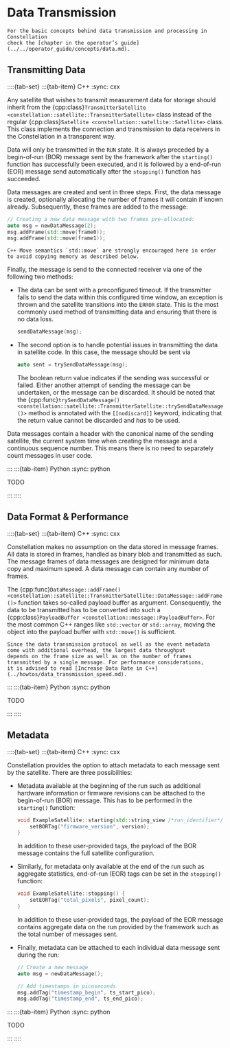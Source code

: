 # Data Transmission

```{seealso}
For the basic concepts behind data transmission and processing in Constellation
check the [chapter in the operator’s guide](../../operator_guide/concepts/data.md).
```

## Transmitting Data

::::{tab-set}
:::{tab-item} C++
:sync: cxx

Any satellite that wishes to transmit measurement data for storage should inherit from the
{cpp:class}`TransmitterSatellite <constellation::satellite::TransmitterSatellite>` class instead of the regular
{cpp:class}`Satellite <constellation::satellite::Satellite>` class.
This class implements the connection and transmission to data receivers in the Constellation in a transparent way.

Data will only be transmitted in the `RUN` state. It is always preceded by a begin-of-run (BOR) message sent by the framework
after the `starting()` function has successfully been executed, and it is followed by a end-of-run (EOR) message send
automatically after the `stopping()` function has succeeded.

Data messages are created and sent in three steps. First, the data message is created, optionally allocating the number of
frames it will contain if known already. Subsequently, these frames are added to the message:

```cpp
// Creating a new data message with two frames pre-allocated:
auto msg = newDataMessage(2);
msg.addFrame(std::move(frame0));
msg.addFrame(std::move(frame1));
```

```{hint}
C++ Move semantics `std::move` are strongly encouraged here in order to avoid copying memory as described below.
```

Finally, the message is send to the connected receiver via one of the following two methods:

* The data can be sent with a preconfigured timeout. If the transmitter fails to send the data within this configured time
  window, an exception is thrown and the satellite transitions into the `ERROR` state. This is the most commonly used method
  of transmitting data and ensuring that there is no data loss.

  ```cpp
  sendDataMessage(msg);
  ```

* The second option is to handle potential issues in transmitting the data in satellite code. In this case, the message
  should be sent via

  ```cpp
  auto sent = trySendDataMessage(msg);
  ```

  The boolean return value indicates if the sending was successful or failed. Either another attempt of sending the message
  can be undertaken, or the message can be discarded. It should be noted that the {cpp:func}`trySendDataMessage() <constellation::satellite::TransmitterSatellite::trySendDataMessage()>` method is annotated
  with the `[[nodiscard]]` keyword, indicating that the return value cannot be discarded and *has* to be used.

Data messages contain a header with the canonical name of the sending satellite, the current system time when creating the
message and a continuous sequence number. This means there is no need to separately count messages in user code.

:::
:::{tab-item} Python
:sync: python

TODO

:::
::::

## Data Format & Performance

::::{tab-set}
:::{tab-item} C++
:sync: cxx

Constellation makes no assumption on the data stored in message frames. All data is stored in frames, handled as binary blob
and transmitted as such. The message frames of data messages are designed for minimum data copy and maximum speed.
A data message can contain any number of frames.

The {cpp:func}`DataMessage::addFrame() <constellation::satellite::TransmitterSatellite::DataMessage::addFrame()>` function takes so-called payload buffer as argument.
Consequently, the data to be transmitted has to be converted into such a {cpp:class}`PayloadBuffer <constellation::message::PayloadBuffer>`.
For the most common C++ ranges like `std::vector` or `std::array`, moving the object into the payload buffer with `std::move()` is sufficient.

```{seealso}
Since the data transmission protocol as well as the event metadata come with additional overhead, the largest data throughput
depends on the frame size as well as on the number of frames transmitted by a single message. For performance considerations,
it is advised to read [Increase Data Rate in C++](../howtos/data_transmission_speed.md).
```

:::
:::{tab-item} Python
:sync: python

TODO

:::
::::

## Metadata

::::{tab-set}
:::{tab-item} C++
:sync: cxx

Constellation provides the option to attach metadata to each message sent by the satellite. There are three possibilities:

* Metadata available at the beginning of the run such as additional hardware information or firmware revisions can be attached
  to the begin-of-run (BOR) message. This has to be performed in the `starting()` function:

  ```cpp
  void ExampleSatellite::starting(std::string_view /*run_identifier*/) {
      setBORTag("firmware_version", version);
  }
  ```

  In addition to these user-provided tags, the payload of the BOR message contains the full satellite configuration.

* Similarly, for metadata only available at the end of the run such as aggregate statistics, end-of-run (EOR) tags can be set
  in the `stopping()` function:

  ```cpp
  void ExampleSatellite::stopping() {
      setEORTag("total_pixels", pixel_count);
  }
  ```

  In addition to these user-provided tags, the payload of the EOR message contains aggregate data on the run provided by the
  framework such as the total number of messages sent.

* Finally, metadata can be attached to each individual data message sent during the run:

  ```cpp
  // Create a new message
  auto msg = newDataMessage();

  // Add timestamps in picoseconds
  msg.addTag("timestamp_begin", ts_start_pico);
  msg.addTag("timestamp_end", ts_end_pico);
  ```

:::
:::{tab-item} Python
:sync: python

TODO

:::
::::
